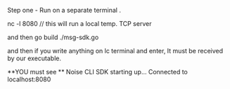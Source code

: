 Step one - Run on a separate terminal . 

nc -l 8080
// this will run a local temp. TCP server

and then 
go build
./msg-sdk.go

and then if you write anything on lc terminal and enter, It must be received by our executable.



**YOU must see **
Noise CLI SDK starting up...
Connected to localhost:8080
